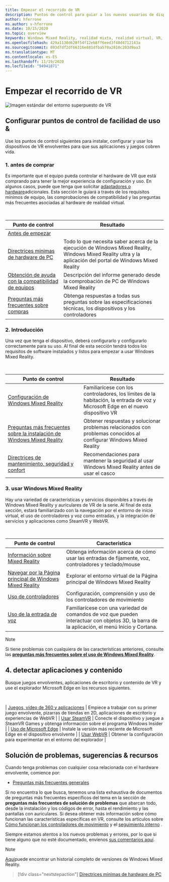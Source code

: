 ```yaml
---
title: Empezar el recorrido de VR
description: Puntos de control para guiar a los nuevos usuarios de dispositivos de VR a través de la configuración y el uso de sus dispositivos de VR.
author: hferrone
ms.author: v-hferrone
ms.date: 10/15/2020
ms.topic: overview
keywords: Windows Mixed Reality, realidad mixta, realidad virtual, VR, MR,
ms.openlocfilehash: 429a1130d628f54f12eb8ff6eed3f48d4712143a
ms.sourcegitcommit: 893d7df2df66316e881dfba578a2810c203d9aa3
ms.translationtype: MT
ms.contentlocale: es-ES
ms.lasthandoff: 11/19/2020
ms.locfileid: "94941871"
---
```

# <a name="start-your-vr-journey"></a>Empezar el recorrido de VR

![Imagen estándar del entorno superpuesto de VR](images/mr-win32-slates-pinspanel.png)

## <a name="setup--usability-checkpoints"></a>Configurar puntos de control de facilidad de uso &

Use los puntos de control siguientes para instalar, configurar y usar los dispositivos de VR envolventes para que sus aplicaciones y juegos cobren vida.

### <a name="1-before-you-buy"></a>1. antes de comprar

Es importante que el equipo pueda controlar el hardware de VR que está comprando para tener la mejor experiencia de configuración y uso. En algunos casos, puede que tenga que solicitar [adaptadores o hardware](recommended-adapters-for-windows-mixed-reality-capable-pcs.md)adicionales. Esta sección le guiará a través de los requisitos mínimos de equipo, las comprobaciones de compatibilidad y las preguntas más frecuentes asociadas al hardware de realidad virtual.

<br>

|  Punto de control  |  Resultado  |
| --- | --- |
| [Antes de empezar](before-you-start.md) |  |
| [Directrices mínimas de hardware de PC](windows-mixed-reality-minimum-pc-hardware-compatibility-guidelines.md) | Todo lo que necesita saber acerca de la ejecución de Windows Mixed Reality, Windows Mixed Reality ultra y la aplicación del portal de Windows Mixed Reality |
| [Obtención de ayuda con la compatibilidad de equipos](get-help-with-pc-compatibility.md) | Descripción del informe generado desde la comprobación de PC de Windows Mixed Reality |
| [Preguntas más frecuentes sobre compras](before-you-buy-faqs.md) | Obtenga respuestas a todas sus preguntas sobre las especificaciones técnicas, los dispositivos y los controladores |

### <a name="2-getting-started"></a>2. Introducción

Una vez que tenga el dispositivo, deberá configurarlo y configurarlo correctamente para su uso. Al final de esta sección tendrá todos los requisitos de software instalados y listos para empezar a usar Windows Mixed Reality.

<br>

|  Punto de control  |  Resultado  |
| --- | --- |
| [Configuración de Windows Mixed Reality](set-up-windows-mixed-reality.md) | Familiarícese con los controladores, los límites de la habitación, la entrada de voz y Microsoft Edge en el nuevo dispositivo VR |
| [Preguntas más frecuentes sobre la instalación de Windows Mixed Reality](wmr-setup-faq.md) | Obtener respuestas y solucionar problemas relacionados con problemas conocidos al configurar Windows Mixed Reality |
| [Directrices de mantenimiento, seguridad y confort](wmr-health-safety-comfort.md) | Recomendaciones para mantener la seguridad al usar Windows Mixed Reality antes de usar el casco  |

### <a name="3-using-windows-mixed-reality"></a>3. usar Windows Mixed Reality

Hay una variedad de características y servicios disponibles a través de Windows Mixed Reality y auriculares de VR de la serie. Al final de esta sección, estará familiarizado con la navegación por el entorno de inicio virtual, el uso de controladores y voz como entradas, y la integración de servicios y aplicaciones como SteamVR y WebVR.

<br>

|  Punto de control  |  Característica  |
| --- | --- |
| [Información sobre Mixed Reality](learn-mixed-reality.md) | Obtenga información acerca de cómo usar las entradas de fijamente, voz, controladores y teclado/mouse |
| [Navegar por la Página principal de Windows Mixed Reality](your-mixed-reality-home.md) | Explorar el entorno virtual de la Página principal de Windows Mixed Reality  |
| [Uso de controladores](controllers-in-wmr.md) | Configuración, comprensión y uso de los controladores de movimiento |
| [Uso de la entrada de voz](using-speech-in-wmr.md) | Familiarícese con una variedad de comandos de voz que pueden interactuar con objetos 3D, la barra de la aplicación, el menú Inicio y Cortana. |

> [!NOTE]
> Si tiene problemas con cualquiera de las características anteriores, consulte las **[preguntas más frecuentes sobre el uso de Windows Mixed Reality](using-wmr-faq.md)**.

## <a name="4-discover-apps-and-content"></a>4. detectar aplicaciones y contenido

Busque juegos envolventes, aplicaciones de escritorio y contenido de VR y use el explorador Microsoft Edge en los recursos siguientes. 

<br>

| [Juegos, vídeo de 360 y aplicaciones](using-games-and-apps-in-windows-mixed-reality.md) | Empiece a trabajar con su primer juego envolvente, pizarras de tiendas en 2D, aplicaciones de escritorio y experiencias de WebVR | | [Usar SteamVR](using-steamvr-with-windows-mixed-reality.md) | Conecte el dispositivo y juegue a SteamVR Games y obtenga información sobre el programa Windows Insider | | [Uso de Microsoft Edge](using-microsoft-edge.md) | Instale la versión más reciente de Microsoft Edge en el dispositivo envolvente | | [Usar WebVR](webvr.md) | Obtener la configuración para experimentar en el entorno del explorador |

## <a name="troubleshooting-tips--resources"></a>Solución de problemas, sugerencias & recursos

Cuando tenga problemas con cualquier cosa relacionada con el hardware envolvente, comience por:
 
* [Preguntas más frecuentes generales](troubleshooting-windows-mixed-reality.md) 

Si no encuentra lo que busca, tenemos una lista exhaustiva de documentos de preguntas más frecuentes específicos del tema en la sección de **preguntas más frecuentes de solución de problemas** que abarcan todo, desde la instalación y los códigos de error, hasta el rendimiento y las pantallas con auriculares. Si desea obtener más información sobre cómo funcionan las características específicas en VR, consulte los artículos sobre [Cómo funcionan los controladores de movimiento](controllers-in-wmr.md) y el [seguimiento interno](tracking-system.md) .

Siempre estamos atentos a los nuevos problemas y errores, por lo que si tiene alguno que no esté documentado, envíenos [sus comentarios aquí](filing-feedback.md).

> [!NOTE]
> [Aquí](mixed-reality-software.md)puede encontrar un historial completo de versiones de Windows Mixed Reality.

> [!div class="nextstepaction"]
> [Directrices mínimas de hardware de PC](windows-mixed-reality-minimum-pc-hardware-compatibility-guidelines.md)

<br>